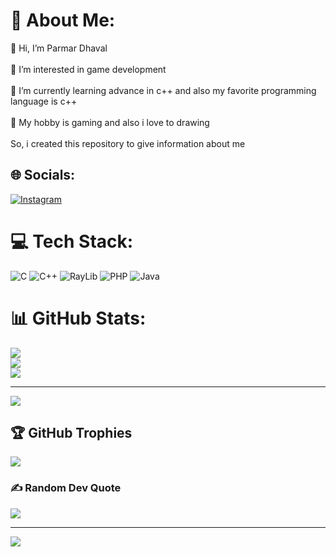 # 💫 About Me:
👋 Hi, I’m Parmar Dhaval<br><br>👀 I’m interested in game development<br><br>🌱 I’m currently learning advance in c++ and also my favorite programming language is c++<br><br>🎨 My hobby is gaming and also i love to drawing<br><br>So, i created this repository to give information about me


## 🌐 Socials:
[![Instagram](https://img.shields.io/badge/Instagram-%23E4405F.svg?logo=Instagram&logoColor=white)](https://instagram.com/dhaval_parmar718)
# 💻 Tech Stack:
![C](https://img.shields.io/badge/c-%2300599C.svg?style=for-the-badge&logo=c&logoColor=white)
![C++](https://img.shields.io/badge/c++-%2300599C.svg?style=for-the-badge&logo=c%2B%2B&logoColor=white)
![RayLib](https://img.shields.io/badge/RAYLIB-FFFFFF.svg?style=for-the-badge&logo=raylib&logoColor=black) 
![PHP](https://img.shields.io/badge/php-%23777BB4.svg?style=for-the-badge&logo=php&logoColor=white)
![Java](https://img.shields.io/badge/java-%23ED8B00.svg?style=for-the-badge&logo=openjdk&logoColor=white)

# 📊 GitHub Stats:
![](https://github-readme-stats.vercel.app/api?username=Dhaval572&theme=dark&hide_border=false&include_all_commits=false&count_private=true)<br/>
![](https://nirzak-streak-stats.vercel.app/?user=Dhaval572&theme=dark&hide_border=false)<br/>
![](https://github-readme-stats.vercel.app/api/top-langs/?username=Dhaval572&theme=dark&hide_border=false&include_all_commits=false&count_private=true&layout=compact)

---
[![](https://visitcount.itsvg.in/api?id=Dhaval572&icon=0&color=0)](https://visitcount.itsvg.in)

## 🏆 GitHub Trophies
![](https://github-profile-trophy.vercel.app/?username=Dhaval572&theme=radical&no-frame=false&no-bg=false&margin-w=4)

### ✍️ Random Dev Quote
![](https://quotes-github-readme.vercel.app/api?type=horizontal&theme=radical)

---
[![](https://visitcount.itsvg.in/api?id=Dhaval572&icon=0&color=0)](https://visitcount.itsvg.in)

<!-- Proudly created with GPRM ( https://gprm.itsvg.in ) -->
